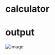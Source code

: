 # calculator

# output

![image](https://github.com/Rekha-code/calculator/assets/76820881/6b53d4c5-8349-41cd-9464-cc51c3468c4f)

